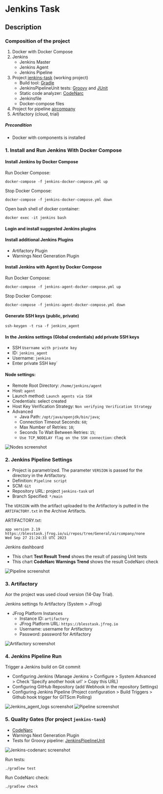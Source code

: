 # Jenkins Task

## Description
### Composition of the project
1. Docker with Docker Compose
2. Jenkins
   - Jenkins Master
   - Jenkins Agent
   - Jenkins Pipeline
3. Project [jenkins-task](https://github.com/dzmitrydan/jenkins-task) (working project)
   - Build tool: [Gradle](https://gradle.org)
   - JenkinsPipelineUnit tests: [Groovy](https://groovy-lang.org) and [JUnit](https://junit.org/junit4)
   - Static code analyzer: [CodeNarc](https://codenarc.org)
   - Jenkinsfile
   - Docker-compose files
4. Project for pipeline [aircompany](https://github.com/dzmitrydan/aircompany)
5. Artifactory (cloud, trial)

##### Precondition
- Docker with components is installed

### 1. Install and Run Jenkins With Docker Compose
#### Install Jenkins by Docker Compose
Run Docker Compose:
```
docker-compose -f jenkins-docker-compose.yml up
```
Stop Docker Compose:
```
docker-compose -f jenkins-docker-compose.yml down
```
Open bash shell of docker container:
```
docker exec -it jenkins bash
```
#### Login and install suggested Jenkins plugins
#### Install additional Jenkins Plugins
- Artifactory Plugin
- Warnings Next Generation Plugin

#### Install Jenkins with Agent by Docker Compose
Run Docker Compose:
```
docker-compose -f jenkins-agent-docker-compose.yml up
```
Stop Docker Compose:
```
docker-compose -f jenkins-agent-docker-compose.yml down
```

#### Generate SSH keys (public, private)
```
ssh-keygen -t rsa -f jenkins_agent
```

#### In the Jenkins settings (Global credentials) add private SSH keys
- SSH `Username with private key`
- ID: `jenkins_agent`
- Username: `jenkins`
- Enter private SSH key`

#### Node settings:
- Remote Root Directory: `/home/jenkins/agent`
- Host: `agent`
- Launch method: `Launch agents via SSH`
- Credentials: select created
- Host Key Verification Strategy: `Non verifying Verification Strategy`
- Advanced
  - Java Path: `/opt/java/openjdk/bin/java`; 
  - Connection Timeout Seconds: `60`; 
  - Max Number of Retries: `10`; 
  - Seconds To Wait Between Retries: `15`; 
  - `Use TCP_NODELAY flag on the SSH connection`: check
  
![Nodes screenshot](readme-assets/jenkins-nodes.png)

### 2. Jenkins Pipeline Settings
- Project is parametrized. The parameter `VERSION` is passed for the directory in the Artifactory.
- Definition: `Pipeline script`
- SCM: `Git`
- Repository URL: project `jenkins-task` url
- Branch Specified: `*/main`

The `VERSION` with the artifact uploaded to the Artifactory is putted in the `ARTIFACTORY.txt` in the Archive Artifacts.

ARTIFACTORY.txt:
```
app version 2.19
https://blesstask.jfrog.io/ui/repos/tree/General/aircompany/none
Wed Sep 27 21:24:33 UTC 2023
```

Jenkins dashboard
- This chart **Test Result Trend** shows the result of passing Unit tests
- This chart **CodeNarc Warnings Trend** shows the result CodeNarc check

![Pipeline screenshot](readme-assets/jenkins-pipeline-01.png)

### 3. Artifactory
Аor the project was used cloud version (14-Day Trial).

Jenkins settings fo Artifactory (System > JFrog)
- JFrog Platform Instances
  - Instance ID: `artifactory`
  - JFrog Platform URL: `https://blesstask.jfrog.io`
  - Username: username for Artifactory
  - Password: password for Artifactory

![Artifactory screenshot](readme-assets/artifactory.png)

### 4. Jenkins Pipeline Run
Trigger a Jenkins build on Git commit
- Configuring Jenkins (Manage Jenkins > Configure > System Advanced > Check 'Specify another hook url' > Copy this URL)
- Configuring GitHub Repository (add Webhook in the repository Settings)
- Configuring Jenkins Pipeline (Project configuration > Build Triggers > Github hook trigger for GITScm Polling)

![Jenkins_agent_logs screenshot](readme-assets/jenkins-agent-logs.png)
![Pipeline screenshot](readme-assets/jenkins-pipeline-02.png)

### 5. Quality Gates (for project `jenkins-task`)
- [CodeNarc](https://codenarc.org)
- Warnings Next Generation Plugin
- Tests for Groovy pipeline: [JenkinsPipelineUnit](https://github.com/jenkinsci/JenkinsPipelineUnit)

![Jenkins-codenarc screenshot](readme-assets/jenkins-codenarc.png)

Run tests:
```
./gradlew test
```
Run CodeNarc check:
```
./gradlew check
```
